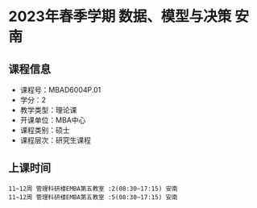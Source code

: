 # 2023年春季学期 数据、模型与决策 安南






## 课程信息

- 课程号：MBAD6004P.01
- 学分：2
- 教学类型：理论课
- 开课单位：MBA中心
- 课程类别：硕士
- 课程层次：研究生课程

## 上课时间

```
11~12周 管理科研楼EMBA第五教室 :2(08:30~17:15) 安南
11~12周 管理科研楼EMBA第五教室 :5(08:30~17:15) 安南
```

